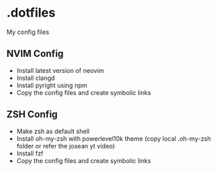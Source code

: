 # .dotfiles

My config files

## NVIM Config

- Install latest version of neovim
- Install clangd
- Install pyright using npm
- Copy the config files and create symbolic links

## ZSH Config

- Make zsh as default shell
- Install oh-my-zsh with powerlevel10k theme (copy local .oh-my-zsh folder or refer the josean yt video)
- Install fzf
- Copy the config files and create symbolic links
